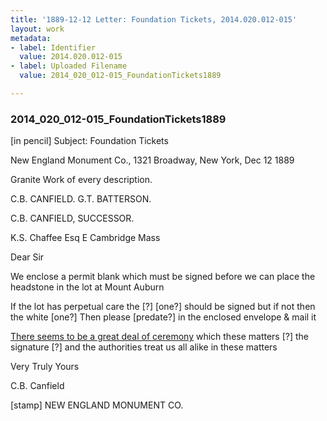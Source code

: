 ```yaml
---
title: '1889-12-12 Letter: Foundation Tickets, 2014.020.012-015'
layout: work
metadata:
- label: Identifier
  value: 2014.020.012-015
- label: Uploaded Filename
  value: 2014_020_012-015_FoundationTickets1889

---
```

<div class="pages">
<div id="page-1653899">
<h3><a name="page-1653899">2014_020_012-015_FoundationTickets1889</a></h3>
<div class="page-content">
<p>[in pencil] Subject: Foundation Tickets</p>
<p>New England Monument Co.,<span class='line-break'> </span>1321 Broadway,<span class='line-break'> </span>New York, Dec 12 1889</p>
<p>Granite Work of every description.</p>
<p>C.B. CANFIELD.<span class='line-break'> </span>G.T. BATTERSON.</p>
<p>C.B. CANFIELD,<span class='line-break'> </span>SUCCESSOR.</p>
<p>K.S. Chaffee Esq<span class='line-break'> </span>E Cambridge Mass</p>
<p>Dear Sir</p>
<p>We enclose a permit blank<span class='line-break'> </span>which must be signed before we can place the<span class='line-break'> </span>headstone in the lot at Mount Auburn</p>
<p>If the lot has perpetual care the [?]<span class='line-break'> </span>[one?] should be signed but if not then the white<span class='line-break'> </span>[one?] Then please [predate?] in the enclosed en<span class='line-break'></span>velope &amp; mail it</p>
<p><u>There seems to be a great deal of <span class='line-break'> </span>ceremony</u> which these matters [?] the signature<span class='line-break'> </span>[?] and the authorities treat us all<span class='line-break'> </span>alike in these matters</p>
<p>Very Truly Yours</p>
<p>C.B. Canfield</p>
<p>[stamp]<span class='line-break'> </span>NEW ENGLAND MONUMENT CO.<span class='line-break'> </span></p>
</div>
</div>
<br />
</div>
